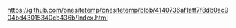 

<!---
onesitetemp/onesitetemp is a ✨ special ✨ repository because its `README.md` (this file) appears on your GitHub profile.
You can click the Preview link to take a look at your changes.
--->
https://github.com/onesitetemp/onesitetemp/blob/4140736af1aff7f8db0ac904bd43015340cb436b/Index.html
